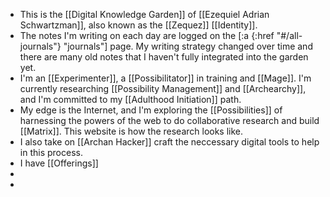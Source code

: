 - This is the [[Digital Knowledge Garden]] of [[Ezequiel Adrian Schwartzman]], also known as the [[Zequez]] [[Identity]].
- The notes I'm writing on each day are logged on the [:a {:href "#/all-journals"} "journals"] page. My writing strategy changed over time and there are many old notes that I haven't fully integrated into the garden yet.
- I'm an [[Experimenter]], a [[Possibilitator]] in training and [[Mage]]. I'm currently researching [[Possibility Management]] and [[Archearchy]], and I'm committed to my [[Adulthood Initiation]] path.
- My edge is the Internet, and I'm exploring the [[Possibilities]] of harnessing the powers of the web to do collaborative research and build [[Matrix]]. This website is how the research looks like.
- I also take on [[Archan Hacker]] craft the neccessary digital tools to help in this process.
- I have [[Offerings]]
-
-